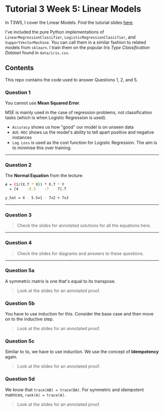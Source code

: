 # Tutorial 3 Week 5: Linear Models

In T3W5, I cover the Linear Models. Find the tutorial slides [here](https://www.figma.com/file/jqyuC4tzHUu84NaXc28zPI/Tutorial-Slides?node-id=0%3A1).

I've included the pure Python implementations of `LinearRegressionClassifier`, `LogisticRegressionClassifier`, and `SupportVectorMachine`. You can call them in a similar fashion to related models from `sklearn`. I train them on the popular *Iris Type Classification Dataset* found in `data/iris.csv`.

## Contents
This repo contains the code used to answer Questions 1, 2, and 5.

### Question 1
You cannot use **Mean Squared Error**.

MSE is mainly used in the case of regression problems, not classification tasks (which is when Logistic Regression is used). 

- `Accuracy` shows us how "good" our model is on unseen data
- `AUC-ROC` shows us the model's ability to tell apart positive and negative instances
- `Log Loss` is used as the cost function for Logistic Regression. The aim is to minimise this over training.

---

### Question 2
The **Normal Equation** from the lecture:

```bash
ø = (1/(X.T * X)) * X.T * Y
  = [4    -5.5    -7    7].T

y_hat = 4 - 5.5x1 - 7x2 + 7x3
```

---

### Question 3
> Check the slides for annotated solutions for all the equations here.

---

### Question 4
> Check the slides for diagrams and answers to these questions.

---

### Question 5a
A symmetric matrix is one that's equal to its transpose. 

> Look at the slides for an annotated proof.

### Question 5b
You have to use induction for this. Consider the base case and then move on to the inductive step.

> Look at the slides for an annotated proof.

### Question 5c
Similar to `5b`, we have to use induction. We use the concept of **Idempotency** again.

> Look at the slides for an annotated proof.

### Question 5d
We know that `trace(AB) = trace(BA)`. For symmetric and idempotent matrices, `rank(A) = trace(A)`.

> Look at the slides for an annotated proof.